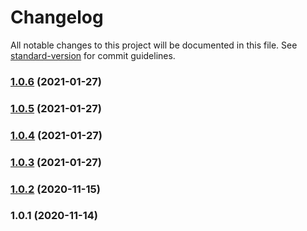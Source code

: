 # Changelog

All notable changes to this project will be documented in this file. See [standard-version](https://github.com/conventional-changelog/standard-version) for commit guidelines.

### [1.0.6](https://github.com/sickred/bhtbot/compare/v1.0.5...v1.0.6) (2021-01-27)

### [1.0.5](https://github.com/sickred/bhtbot/compare/v1.0.4...v1.0.5) (2021-01-27)

### [1.0.4](https://github.com/sickred/bhtbot/compare/v1.0.3...v1.0.4) (2021-01-27)

### [1.0.3](https://github.com/sickred/bhtbot/compare/v1.0.2...v1.0.3) (2021-01-27)

### [1.0.2](https://github.com/sickred/bhtbot/compare/v1.0.1...v1.0.2) (2020-11-15)

### 1.0.1 (2020-11-14)
